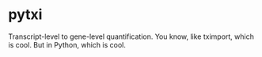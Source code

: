 # pytxi

Transcript-level to gene-level quantification. You know, like tximport, which is cool. But in Python, which is cool.

